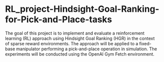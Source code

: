 # RL_project-Hindsight-Goal-Ranking-for-Pick-and-Place-tasks

The goal of this project is to implement and evaluate a reinforcement learning
(RL) approach using Hindsight Goal Ranking (HGR) in the context of sparse
reward environments. The approach will be applied to a fixed-base manipulator
performing a pick-and-place operation in simulation. The experiments will be
conducted using the OpenAI Gym Fetch environment.